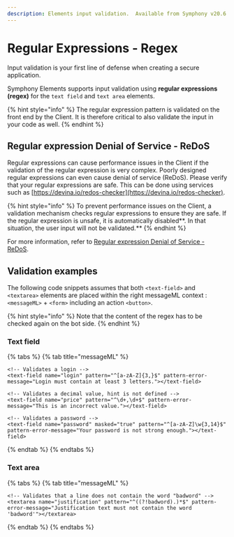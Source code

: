 ```yaml
---
description: Elements input validation.  Available from Symphony v20.6 and above
---
```


# Regular Expressions - Regex

Input validation is your first line of defense when creating a secure application.&#x20;

Symphony Elements supports input validation using **regular expressions (regex)** for the `text field` and `text area` elements.

{% hint style="info" %}
The regular expression pattern is validated on the front end by the Client. It is therefore critical to also validate the input in your code as well.
{% endhint %}

## Regular expression Denial of Service - ReDoS

Regular expressions can cause performance issues in the Client if the validation of the regular expression is very complex. Poorly designed regular expressions can even cause denial of service (ReDoS). Please verify that your regular expressions are safe. This can be done using services such as [https://devina.io/redos-checker](https://devina.io/redos-checker).

{% hint style="info" %}
To prevent performance issues on the Client, a validation mechanism checks regular expressions to ensure they are safe. If the regular expression is unsafe, it is automatically disabled**. In that situation, the user input will not be validated.**
{% endhint %}

For more information, refer to [Regular expression Denial of Service - ReDoS](https://owasp.org/www-community/attacks/Regular\_expression\_Denial\_of\_Service\_-\_ReDoS).

## Validation examples

The following code snippets assumes that both `<text-field>` and `<textarea>` elements are placed within the right messageML context : `<messageML>` + `<form>` including an action `<button>`.

{% hint style="info" %}
Note that the content of the regex has to be checked again on the bot side.
{% endhint %}

### Text field

{% tabs %}
{% tab title="messageML" %}
```markup
<!-- Validates a login -->
<text-field name="login" pattern="^[a-zA-Z]{3,}$" pattern-error-message="Login must contain at least 3 letters."></text-field>

<!-- Validates a decimal value, hint is not defined -->
<text-field name="price" pattern="^\d+,\d+$" pattern-error-message="This is an incorrect value."></text-field>

<!-- Validates a password -->
<text-field name="password" masked="true" pattern="^[a-zA-Z]\w{3,14}$" pattern-error-message="Your password is not strong enough."></text-field>
```
{% endtab %}
{% endtabs %}

### Text area

{% tabs %}
{% tab title="messageML" %}
```markup
<!-- Validates that a line does not contain the word "badword" -->
<textarea name="justification" pattern="^((?!badword).)*$" pattern-error-message="Justification text must not contain the word 'badword'"></textarea>
```
{% endtab %}
{% endtabs %}
